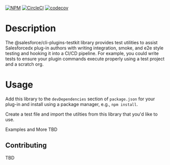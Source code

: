 [![NPM](https://img.shields.io/npm/v/@salesforce/cli-plugins-testkit.svg)](https://www.npmjs.com/package/@salesforce/cli-plugins-testkit)
[![CircleCI](https://circleci.com/gh/forcedotcom/sfdx-core.svg?style=svg&circle-token=2377ca31221869e9d13448313620486da80e595f)](https://circleci.com/gh/forcedotcom/sfdx-core)
[![codecov](https://codecov.io/gh/forcedotcom/sfdx-core/branch/develop/graph/badge.svg)](https://codecov.io/gh/forcedotcom/sfdx-core)

# Description

The @salesforce/cli-plugins-testkit library provides test utilities to assist Salesforcedx plug-in authors with writing integration, smoke, and e2e style testing and hooking it into a CI/CD pipeline. For example, you could write tests to ensure your plugin commands execute properly using a test project and a scratch org.

# Usage

Add this library to the `devDependencies` section of `package.json` for your plug-in and install using a package manager, e.g., `npm install`.

Create a test file and import the utilties from this library that you'd like to use.

Examples and More TBD

## Contributing

TBD
